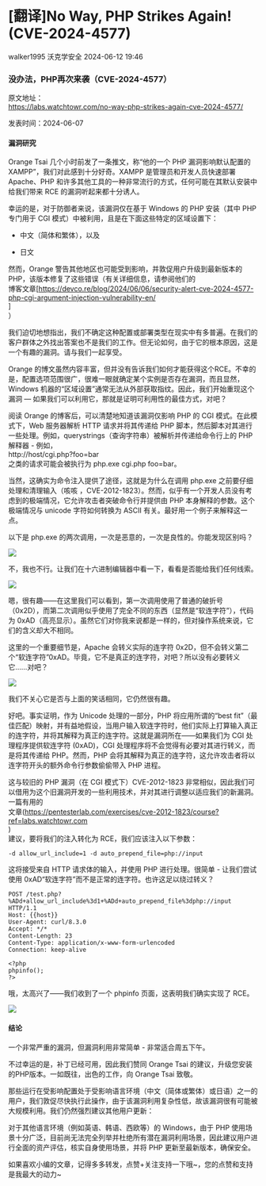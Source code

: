 #  [翻译]No Way, PHP Strikes Again! (CVE-2024-4577)   
walker1995  沃克学安全   2024-06-12 19:46  
  
### 没办法，PHP再次来袭（CVE-2024-4577）  
  
原文地址：  
https://labs.watchtowr.com/no-way-php-strikes-again-cve-2024-4577/  
  
发表时间：2024-06-07  
#### 漏洞研究  
  
	  
Orange Tsai 几个小时前发了一条推文，称“他的一个 PHP 漏洞影响默认配置的XAMPP”，我们对此感到十分好奇。XAMPP 是管理员和开发人员快速部署 Apache、PHP 和许多其他工具的一种非常流行的方式，任何可能在其默认安装中给我们带来 RCE 的漏洞听起来都十分诱人。  
  
	  
幸运的是，对于防御者来说，该漏洞仅在基于 Windows 的 PHP 安装（其中 PHP 专门用于 CGI 模式）中被利用，且是在下面这些特定的区域设置下：  
- 中文（简体和繁体），以及  
  
- 日文  
  
	  
然而，Orange 警告其他地区也可能受到影响，并敦促用户升级到最新版本的 PHP，该版本修复了这些错误（有关详细信息，请参阅他们的  
博客文章[https://devco.re/blog/2024/06/06/security-alert-cve-2024-4577-php-cgi-argument-injection-vulnerability-en/  
]  
）  
  
	  
我们迫切地想指出，我们不确定这种配置或部署类型在现实中有多普遍。在我们的客户群体之外找出答案也不是我们的工作。但无论如何，由于它的根本原因，这是一个有趣的漏洞。请与我们一起享受。  
  
	  
Orange 的博文虽然内容丰富，但并没有告诉我们如何才能获得这个RCE。不幸的是，配置选项范围很广，很难一眼就确定某个实例是否存在漏洞，而且显然，Windows 机器的“区域设置”通常无法从外部获取指纹。因此，我们开始重现这个漏洞 — 如果我们可以利用它，那就是证明可利用性的最佳方式，对吧？  
  
	  
阅读 Orange 的博客后，可以清楚地知道该漏洞仅影响 PHP 的 CGI 模式。在此模式下，Web 服务器解析 HTTP 请求并将其传递给 PHP 脚本，然后脚本对其进行一些处理。例如，querystrings（查询字符串）被解析并传递给命令行上的 PHP 解释器 - 例如，  
http://host/cgi.php?foo=bar  
 之类的请求可能会被执行为 php.exe cgi.php foo=bar。  
  
	  
当然，这确实为命令注入提供了途径，这就是为什么在调用 php.exe 之前要仔细处理和清理输入（咳咳 ，CVE-2012-1823）。然而，似乎有一个开发人员没有考虑到的极端情况，它允许攻击者突破命令行并提供由 PHP 本身解释的参数。这个极端情况与 unicode 字符如何转换为 ASCII 有关。最好用一个例子来解释这一点。  
  
	  
以下是 php.exe 的两次调用，一次是恶意的，一次是良性的。你能发现区别吗？  
  
![](https://mmbiz.qpic.cn/mmbiz_png/CFEQEjGaicCMpGTQcp0xBoFsBOGqP2yFN1liaTnBb4MIv8ncasBIRcYwZvIUr1c19NeXS2ttSFbMWq7iazwzKxt4w/640?wx_fmt=png&from=appmsg "")  
  
	  
不，我也不行。让我们在十六进制编辑器中看一下，看看是否能给我们任何线索。  
  
![](https://mmbiz.qpic.cn/mmbiz_png/CFEQEjGaicCMpGTQcp0xBoFsBOGqP2yFNuxS27AOjVtL8B84DMCcLnv2eMNPHibibu71I7b1icWic9GWFGYTs86aLAg/640?wx_fmt=png&from=appmsg "")  
  
	  
嗯，很有趣——在这里我们可以看到，第一次调用使用了普通的破折号（0x2D），而第二次调用似乎使用了完全不同的东西（显然是“软连字符”），代码为 0xAD（高亮显示）。虽然它们对你我来说都是一样的，但对操作系统来说，它们的含义却大不相同。  
  
	  
这里的一个重要细节是，Apache 会转义实际的连字符 0x2D，但不会转义第二个“软连字符”0xAD。毕竟，它不是真正的连字符，对吧？所以没有必要转义它……对吧？  
  
![](https://mmbiz.qpic.cn/mmbiz_png/CFEQEjGaicCMpGTQcp0xBoFsBOGqP2yFN1F1lriaRKy7xIVMJqvOawrM1GCvHZDvnS4BBo507xsGx0LDovAuhCrw/640?wx_fmt=png&from=appmsg "")  
  
			  
我们不关心它是否与上面的笑话相同，它仍然很有趣。  
  
	  
好吧。事实证明，作为 Unicode 处理的一部分，PHP 将应用所谓的“best fit”（最佳匹配）映射，并有益地假设，当用户输入软连字符时，他们实际上打算输入真正的连字符，并将其解释为真正的连字符。这就是漏洞所在——如果我们为 CGI 处理程序提供软连字符 (0xAD)，CGI 处理程序将不会觉得有必要对其进行转义，而是将其传递给 PHP。然而，PHP 会将其解释为真正的连字符，这允许攻击者将以连字符开头的额外命令行参数偷偷带入 PHP 进程。   
  
	  
这与较旧的 PHP 漏洞（在 CGI 模式下）CVE-2012-1823 非常相似，因此我们可以借用为这个旧漏洞开发的一些利用技术，并对其进行调整以适应我们的新漏洞。一篇有用的  
文章(https://pentesterlab.com/exercises/cve-2012-1823/course?ref=labs.watchtowr.com  
)  
建议，要将我们的注入转化为 RCE，我们应该注入以下参数：  
```
-d allow_url_include=1 -d auto_prepend_file=php://input
```  
  
	  
这将接受来自 HTTP 请求体的输入，并使用 PHP 进行处理。很简单 - 让我们尝试使用 0xAD“软连字符”而不是正常的连字符。也许这足以绕过转义？  
```
POST /test.php?%ADd+allow_url_include%3d1+%ADd+auto_prepend_file%3dphp://input HTTP/1.1
Host: {{host}}
User-Agent: curl/8.3.0
Accept: */*
Content-Length: 23
Content-Type: application/x-www-form-urlencoded
Connection: keep-alive

<?php
phpinfo();
?>
```  
  
	  
哦，太高兴了——我们收到了一个 phpinfo 页面，这表明我们确实实现了 RCE。  
  
![](https://mmbiz.qpic.cn/mmbiz_png/CFEQEjGaicCMpGTQcp0xBoFsBOGqP2yFNU6qp4SuEwwWkuMVCpwe3bibhiakD54zicK4ugG8wibgGOEaop9XSkcLw0w/640?wx_fmt=png&from=appmsg "")  
#### 结论  
  
	  
一个非常严重的漏洞，但漏洞利用非常简单 - 非常适合周五下午。  
  
  
	  
不过幸运的是，补丁已经可用，因此我们赞同 Orange Tsai 的建议，升级您安装的PHP版本。一如既往，出色的工作，向 Orange Tsai 致敬。  
  
  
	  
那些运行在受影响配置处于受影响语言环境（中文（简体或繁体）或日语）之一的用户，我们敦促尽快执行此操作，由于该漏洞利用复杂性低，故该漏洞很有可能被大规模利用。我们仍然强烈建议其他用户更新：  
  
对于其他语言环境（例如英语、韩语、西欧等）的 Windows，由于 PHP 使用场景十分广泛，目前尚无法完全列举并杜绝所有潜在漏洞利用场景，因此建议用户进行全面的资产评估，核实自身使用场景，并将 PHP 更新至最新版本，确保安全。  
  
  
如果喜欢小编的文章，记得多多转发，点赞+关注支持一下哦~，您的点赞和支持是我最大的动力~  
  
   
  
